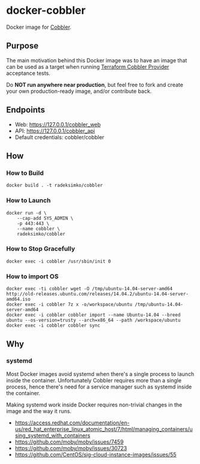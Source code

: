 # docker-cobbler

Docker image for [Cobbler](http://cobbler.github.io/).

## Purpose

The main motivation behind this Docker image was to have an image that can be used as a target
when running [Terraform Cobbler Provider](https://github.com/terraform-providers/terraform-provider-cobbler) acceptance tests.

Do **NOT run anywhere near production**, but feel free to fork and create your own production-ready image, and/or contribute back.

## Endpoints

 - Web: https://127.0.0.1/cobbler_web
 - API: https://127.0.0.1/cobbler_api
 - Default credentials: cobbler/cobbler

## How

### How to Build

```
docker build . -t radeksimko/cobbler
```

### How to Launch

```
docker run -d \
	--cap-add SYS_ADMIN \
	-p 443:443 \
	--name cobbler \
	radeksimko/cobbler
```

### How to Stop Gracefully

```
docker exec -i cobbler /usr/sbin/init 0
```

### How to import OS

```
docker exec -ti cobbler wget -O /tmp/ubuntu-14.04-server-amd64 http://old-releases.ubuntu.com/releases/14.04.2/ubuntu-14.04-server-amd64.iso
docker exec -i cobbler 7z x -o/workspace/ubuntu /tmp/ubuntu-14.04-server-amd64
docker exec -i cobbler cobbler import --name Ubuntu-14.04 --breed ubuntu --os-version=trusty --arch=x86_64 --path /workspace/ubuntu
docker exec -i cobbler cobbler sync
```

## Why

### systemd

Most Docker images avoid systemd when there's a single process to launch inside the container.
Unfortunately Cobbler requires more than a single process, hence there's need for a service manager such as systemd inside the container.

Making systemd work inside Docker requires non-trivial changes in the image and the way it runs.

 - https://access.redhat.com/documentation/en-us/red_hat_enterprise_linux_atomic_host/7/html/managing_containers/using_systemd_with_containers
 - https://github.com/moby/moby/issues/7459
 - https://github.com/moby/moby/issues/30723
 - https://github.com/CentOS/sig-cloud-instance-images/issues/55
